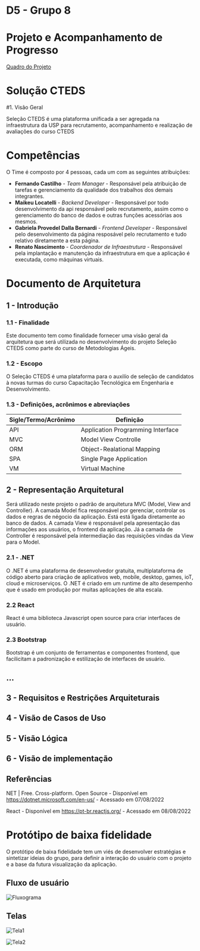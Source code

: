 # D5 - Grupo 8

# Projeto e Acompanhamento de Progresso

[Quadro do Projeto](https://github.com/users/ferdinandocastilho/projects/2/views/1)

# Solução CTEDS

#1. Visão Geral

Seleção CTEDS é uma plataforma unificada a ser agregada na infraestrutura da USP para recrutamento, acompanhamento e realização de avaliações do curso CTEDS 

# Competências # 

O Time é composto por 4 pessoas, cada um com as seguintes atribuições:

- **Fernando Castilho** - _Team Manager_ - Responsável pela atribuição de tarefas e gerenciamento da qualidade dos trabalhos dos demais integrantes.
- **Maikeu Locatelli** - _Backend Developer_ - Responsável por todo desenvolvimento da api responsável pelo recrutamento, assim como o gerenciamento do banco de dados e outras funções acessórias aos mesmos.
- **Gabriela Provedel Dalla Bernardi** - _Frontend Developer_ - Responsável pelo desenvolvimento da página resposável pelo recrutamento e tudo relativo diretamente a esta página.
- **Renato Nascimento** - _Coordenador de Infraestrutura_ - Responsável pela implantação e manutenção da infraestrutura em que a aplicação é executada, como máquinas virtuais.

# Documento de Arquitetura 

## 1 - Introdução 

### 1.1 - Finalidade 

Este documento tem como finalidade fornecer uma visão geral da arquitetura que será utilizada no desenvolvimento do projeto Seleção CTEDS como parte do curso de Metodologias Ágeis.

### 1.2 - Escopo

O Seleção CTEDS é uma plataforma para o auxilío de seleção de candidatos à novas turmas do curso Capacitação Tecnológica em Engenharia e Desenvolvimento. 

### 1.3 - Definições, acrônimos e abreviações

Sigle/Termo/Acrônimo | Definição
-------------------- | ----------
API                  | Application Programming Interface
MVC                  | Model View Controlle
ORM                  | Object-Realational Mapping
SPA                  | Single Page Application
VM                   | Virtual Machine

## 2 - Representação Arquitetural

Será utilizado neste projeto o padrão de arquitetura MVC (Model, View and Controller). A camada Model fica responsável por gerenciar, controlar os dados e regras de négocio da aplicação. Está está ligada diretamente ao banco de dados.
A camada View é responsável pela apresentação das informações aos usuários, o frontend da aplicação. Já a camada de Controller é responsável pela intermediação das requisições vindas da View para o Model.

### 2.1 - .NET  
O .NET é uma plataforma de desenvolvedor gratuita, multiplataforma de código aberto para criação de aplicativos web, mobile, desktop, games, ioT, cloud e microserviços. O .NET é criado em um runtime de alto desempenho que é usado em produção por muitas aplicações de alta escala.

### 2.2 React

React é uma biblioteca Javascript open source para criar interfaces de usuário. 

### 2.3 Bootstrap

Bootstrap é um conjunto de ferramentas e componentes frontend, que facilicitam a padronização e estilização de interfaces de usuário.

## ...

## 3 - Requisitos e Restrições Arquiteturais

## 4 - Visão de Casos de Uso

## 5 - Visão Lógica

## 6 - Visão de implementação

## Referências

NET | Free. Cross-platform. Open Source - Disponível em https://dotnet.microsoft.com/en-us/ - Acessado em 07/08/2022

React - Disponível em https://pt-br.reactjs.org/ - Acessado em 08/08/2022

# Protótipo de baixa fidelidade

O protótipo de baixa fidelidade tem um viés de desenvolver estratégias e sintetizar ideias do grupo, para definir a interação do usuário com o projeto e a base da futura visualização da aplicação.

## Fluxo de usuário

![Fluxograma](https://github.com/ferdinandocastilho/selecao-cteds/blob/main/assets/fluxograma.png)

## Telas

![Tela1](https://github.com/ferdinandocastilho/selecao-cteds/blob/main/assets/mockup1.png)

![Tela2](https://github.com/ferdinandocastilho/selecao-cteds/blob/main/assets/mockup2.png)
